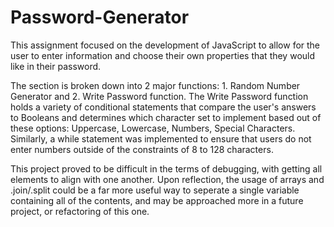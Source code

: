 # Password-Generator
This assignment focused on the development of JavaScript to allow for the user to enter information and choose their own properties that they would like in their password. 

The section is broken down into 2 major functions: 1. Random Number Generator and 2. Write Password function. The Write Password function holds a variety of conditional statements that compare the user's answers to Booleans and determines which character set to implement based out of these options: Uppercase, Lowercase, Numbers, Special Characters. Similarly, a while statement was implemented to ensure that users do not enter numbers outside of the constraints of 8 to 128 characters. 

This project proved to be difficult in the terms of debugging, with getting all elements to align with one another. Upon reflection, the usage of arrays and .join/.split could be a far more useful way to seperate a single variable containing all of the contents, and may be approached more in a future project, or refactoring of this one.